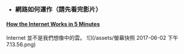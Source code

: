 * ### 網路如何運作（請先看完影片）

#### [How the Internet Works in 5 Minutes](https://www.youtube.com/watch?v=7_LPdttKXPc)

Internet 並不是我們想像中的雲。
![](/assets/螢幕快照 2017-06-02 下午7.13.56.png)



